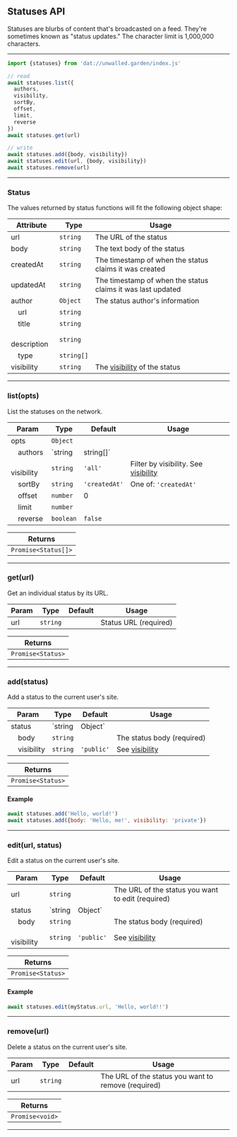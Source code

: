 ## Statuses API

Statuses are blurbs of content that's broadcasted on a feed. They're sometimes known as "status updates." The character limit is 1,000,000 characters.

---

```js
import {statuses} from 'dat://unwalled.garden/index.js'

// read
await statuses.list({
  authors,
  visibility,
  sortBy,
  offset,
  limit,
  reverse
})
await statuses.get(url)

// write
await statuses.add({body, visibility})
await statuses.edit(url, {body, visibility})
await statuses.remove(url)
```

---

### Status

The values returned by status functions will fit the following object shape:

|Attribute|Type|Usage|
|-|-|-|
|url|`string`|The URL of the status|
|body|`string`|The text body of the status|
|createdAt|`string`|The timestamp of when the status claims it was created|
|updatedAt|`string`|The timestamp of when the status claims it was last updated|
|author|`Object`|The status author's information|
|&emsp;url|`string`||
|&emsp;title|`string`||
|&emsp;description|`string`||
|&emsp;type|`string[]`||
|visibility|`string`|The [visibility](/docs/common-fields#visibility) of the status|

---

### list(opts)

List the statuses on the network.

|Param|Type|Default|Usage|
|-|-|-|-|
|opts|`Object`|||
|&emsp;authors|`string|string[]`||Filter by author URLs|
|&emsp;visibility|`string`|`'all'`|Filter by visibility. See [visibility](/docs/common-fields#visibility)|
|&emsp;sortBy|`string`|`'createdAt'`|One of: `'createdAt'`|
|&emsp;offset|`number`|0||
|&emsp;limit|`number`|||
|&emsp;reverse|`boolean`|`false`||

|Returns|
|-|
|`Promise<Status[]>`|

---

### get(url)

Get an individual status by its URL.

|Param|Type|Default|Usage|
|-|-|-|-|
|url|`string`||Status URL (required)|

|Returns|
|-|
|`Promise<Status>`|

---

### add(status)

Add a status to the current user's site.

|Param|Type|Default|Usage|
|-|-|-|-|
|status|`string|Object`||If a string, specifies the body (required)|
|&emsp;body|`string`||The status body (required)|
|&emsp;visibility|`string`|`'public'`|See [visibility](/docs/common-fields#visibility)|

|Returns|
|-|
|`Promise<Status>`|

#### Example

```js
await statuses.add('Hello, world!')
await statuses.add({body: 'Hello, me!', visibility: 'private'})
```

---

### edit(url, status)

Edit a status on the current user's site.

|Param|Type|Default|Usage|
|-|-|-|-|
|url|`string`||The URL of the status you want to edit (required)|
|status|`string|Object`||If a string, specifies the body (required)|
|&emsp;body|`string`||The status body (required)|
|&emsp;visibility|`string`|`'public'`|See [visibility](/docs/common-fields#visibility)|

|Returns|
|-|
|`Promise<Status>`|

#### Example

```js
await statuses.edit(myStatus.url, 'Hello, world!!')
```

---

### remove(url)

Delete a status on the current user's site.

|Param|Type|Default|Usage|
|-|-|-|-|
|url|`string`||The URL of the status you want to remove (required)|

|Returns|
|-|
|`Promise<void>`|

---